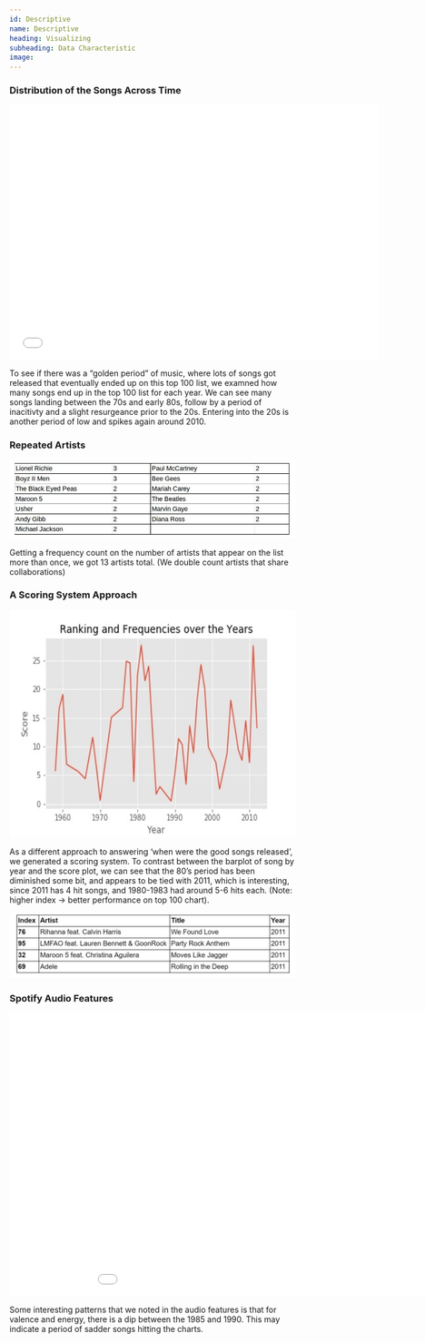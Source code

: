 ```yaml
---
id: Descriptive
name: Descriptive
heading: Visualizing
subheading: Data Characteristic
image: 
---
```


### __Distribution of the Songs Across Time__

<iframe src="./assets/plots/songByYear.html" width="650" height="450" style="border:none;"  align="middle"></iframe>

 To see if there was a “golden period” of music, where lots of songs got released that eventually ended up on this top 100 list, we examned how many songs end up in the top 100 list for each year. We can see many songs landing between the 70s and early 80s, follow by a period of inacitivty and a slight resurgeance prior to the 20s. Entering into the 20s is another period of low and spikes again around 2010. 

### __Repeated Artists__

<img src="./assets/images/artistRepeat.jpg">

Getting a frequency count on the number of artists that appear on the list more than once, we got 13 artists total. (We double count artists that share collaborations)

### __A Scoring System Approach__

<img src="./assets/images/rankingNfrequency.jpg" style="width:600px;height:400px;">

As a different approach to answering ‘when were the good songs released’, we generated a scoring system. To contrast between the barplot of song by year and the score plot, we can see that the 80’s period has been diminished some bit, and appears to be tied with 2011, which is interesting, since 2011 has 4 hit songs, and 1980-1983 had around 5-6 hits each. (Note: higher index -> better performance on top 100 chart).

<img src="./assets/images/2011Songs.JPG">

### __Spotify Audio Features__

<iframe src="./assets/plots/AudioFeaturePlot.html" width="1000" height="500" style="border:none;"  align="middle"></iframe>

Some interesting patterns that we noted in the audio features is that for valence and energy, there is a dip between the 1985 and 1990. This may indicate a period of sadder songs hitting the charts. 
